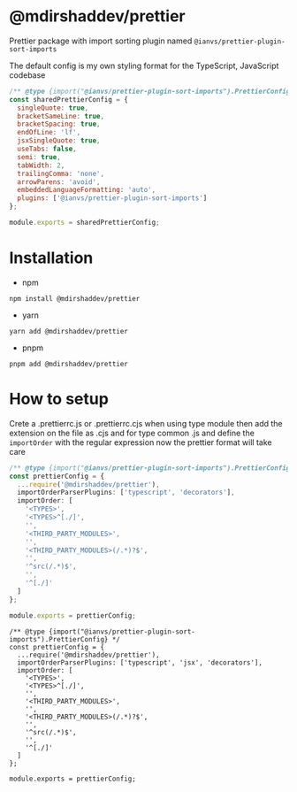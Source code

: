 # @mdirshaddev/prettier

Prettier package with import sorting plugin named `@ianvs/prettier-plugin-sort-imports`

The default config is my own styling format for the TypeScript, JavaScript codebase

```js
/** @type {import("@ianvs/prettier-plugin-sort-imports").PrettierConfig} */
const sharedPrettierConfig = {
  singleQuote: true,
  bracketSameLine: true,
  bracketSpacing: true,
  endOfLine: 'lf',
  jsxSingleQuote: true,
  useTabs: false,
  semi: true,
  tabWidth: 2,
  trailingComma: 'none',
  arrowParens: 'avoid',
  embeddedLanguageFormatting: 'auto',
  plugins: ['@ianvs/prettier-plugin-sort-imports']
};

module.exports = sharedPrettierConfig;
```

# Installation

- npm

```
npm install @mdirshaddev/prettier
```

- yarn

```
yarn add @mdirshaddev/prettier
```

- pnpm

```
pnpm add @mdirshaddev/prettier
```

# How to setup

Crete a .prettierrc.js or .prettierrc.cjs when using type module then add the extension on the file as .cjs and for type common .js and define the `importOrder` with the regular expression now the prettier format will take care

```ts
/** @type {import("@ianvs/prettier-plugin-sort-imports").PrettierConfig} */
const prettierConfig = {
  ...require('@mdirshaddev/prettier'),
  importOrderParserPlugins: ['typescript', 'decorators'],
  importOrder: [
    '<TYPES>',
    '<TYPES>^[./]',
    '',
    '<THIRD_PARTY_MODULES>',
    '',
    '<THIRD_PARTY_MODULES>(/.*)?$',
    '',
    '^src(/.*)$',
    '',
    '^[./]'
  ]
};

module.exports = prettierConfig;
```

```tsx
/** @type {import("@ianvs/prettier-plugin-sort-imports").PrettierConfig} */
const prettierConfig = {
  ...require('@mdirshaddev/prettier'),
  importOrderParserPlugins: ['typescript', 'jsx', 'decorators'],
  importOrder: [
    '<TYPES>',
    '<TYPES>^[./]',
    '',
    '<THIRD_PARTY_MODULES>',
    '',
    '<THIRD_PARTY_MODULES>(/.*)?$',
    '',
    '^src(/.*)$',
    '',
    '^[./]'
  ]
};

module.exports = prettierConfig;
```
